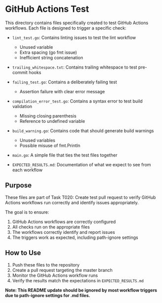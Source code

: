 # GitHub Actions Test

This directory contains files specifically created to test GitHub Actions workflows. Each file is designed to trigger a specific check:

- `lint_test.go`: Contains linting issues to test the lint workflow
  - Unused variable
  - Extra spacing (go fmt issue)
  - Inefficient string concatenation

- `trailing_whitespace.txt`: Contains trailing whitespace to test pre-commit hooks

- `failing_test.go`: Contains a deliberately failing test
  - Assertion failure with clear error message

- `compilation_error_test.go`: Contains a syntax error to test build validation
  - Missing closing parenthesis
  - Reference to undefined variable

- `build_warning.go`: Contains code that should generate build warnings
  - Unused variables
  - Possible misuse of fmt.Println

- `main.go`: A simple file that ties the test files together

- `EXPECTED_RESULTS.md`: Documentation of what we expect to see from each workflow

## Purpose

These files are part of Task T020: Create test pull request to verify GitHub Actions workflows run correctly and identify issues appropriately.

The goal is to ensure:
1. GitHub Actions workflows are correctly configured
2. All checks run on the appropriate files
3. The workflows correctly identify and report issues
4. The triggers work as expected, including path-ignore settings

## How to Use

1. Push these files to the repository
2. Create a pull request targeting the master branch
3. Monitor the GitHub Actions workflow runs
4. Verify the results match the expectations in `EXPECTED_RESULTS.md`

**Note: This README update should be ignored by most workflow triggers due to path-ignore settings for .md files.**